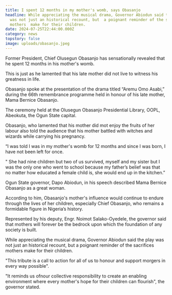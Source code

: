 ```yaml
---
title: I spent 12 months in my mother's womb, says Obasanjo
headline: While appreciating the musical drama, Governor Abiodun said the play
  was not just an historical recount, but  a poignant reminder of the sacrifices
  mothers  make for their children.
date: 2024-07-25T22:44:00.000Z
category: news
topstory: false
image: uploads/obasanjo.jpeg
---
```

Former President, Chief Olusegun Obasanjo has sensationally revealed that he spent 12 months in his mother's womb.



This is just as he lamented that his late mother did not live to witness his greatness in life.



Obasanjo spoke at the presentation of the drama titled “Aremu Omo Asabi,” during the 66th remembrance programme held in honour of his late mother, Mama Bernice Obasanjo.



The ceremony held  at the Olusegun Obasanjo Presidential Library, OOPL, Abeokuta, the Ogun State capital.



Obasanjo, who lamented that his mother did mot enjoy the fruits of her labour also told the audience that his mother battled with witches and wizards while carrying his pregnancy.



“I was told I was in my mother's  womb for 12 months and since I was born, I have not been left for once.



" She had nine children but two of us survived, myself and my sister but I was the only one who went to school because my father’s belief was that no matter how educated a female child is, she would end up in the kitchen.”



Ogun State governor, Dapo Abiodun, in his speech described Mama Bernice Obasanjo as a great woman.



According to him, Obasanjo's mother's influence would continue to endure through the lives of her children, especially Chief Obasanjo, who remains a formidable figure in Nigeria’s history.



Represented by his deputy, Engr. Noimot Salako-Oyedele, the governor said that mothers will forever be the bedrock upon which the foundation of any society is built. 



While appreciating the musical drama, Governor Abiodun said the play was not just an historical recount, but  a poignant reminder of the sacrifices mothers  make for their children.



"This tribute is a call to action for all of us to honour and support morgers in every way possible".



"It reminds us ofnour collective responsibility to create an enabling environment where every mother's hope for their children can flourish", the governor stated.
